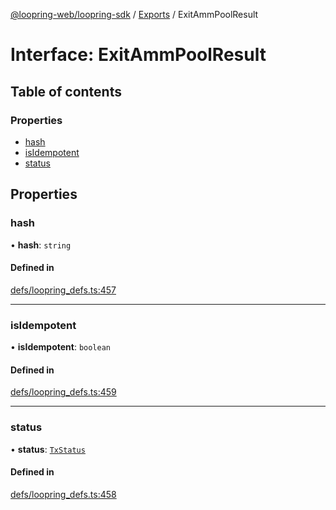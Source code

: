 [@loopring-web/loopring-sdk](../README.md) / [Exports](../modules.md) / ExitAmmPoolResult

# Interface: ExitAmmPoolResult

## Table of contents

### Properties

- [hash](ExitAmmPoolResult.md#hash)
- [isIdempotent](ExitAmmPoolResult.md#isidempotent)
- [status](ExitAmmPoolResult.md#status)

## Properties

### hash

• **hash**: `string`

#### Defined in

[defs/loopring_defs.ts:457](https://github.com/Loopring/loopring_sdk/blob/1830d54/src/defs/loopring_defs.ts#L457)

___

### isIdempotent

• **isIdempotent**: `boolean`

#### Defined in

[defs/loopring_defs.ts:459](https://github.com/Loopring/loopring_sdk/blob/1830d54/src/defs/loopring_defs.ts#L459)

___

### status

• **status**: [`TxStatus`](../enums/TxStatus.md)

#### Defined in

[defs/loopring_defs.ts:458](https://github.com/Loopring/loopring_sdk/blob/1830d54/src/defs/loopring_defs.ts#L458)
